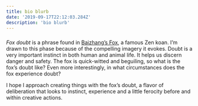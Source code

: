 ```yaml
---
title: bio blurb
date: '2019-09-17T22:12:03.284Z'
description: 'bio blurb'
---
```


###

_Fox doubt_ is a phrase found in <a class="bold" rel="noreferrer" href="https://en.wikipedia.org/wiki/Wild_fox_koan" target="_blank">Baizhang’s Fox</a>, a famous Zen koan. I’m drawn to this phase because of the compelling imagery it evokes. Doubt is a very important instinct in both human and animal life. It helps us discern danger and safety. The fox is quick-witted and beguiling, so what is the fox’s doubt like? Even more interestingly, in what circumstances does the fox experience doubt?

I hope I approach creating things with the fox’s doubt, a flavor of deliberation that looks to instinct, experience and a little ferocity before and within creative actions.
